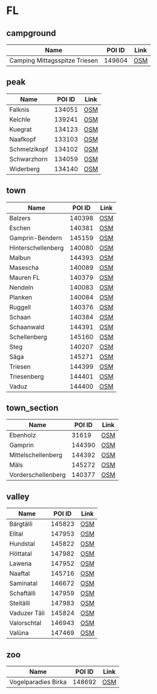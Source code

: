 # FL

## campground

| Name                          | POI ID | Link                                                                       |
| ----------------------------- | ------ | -------------------------------------------------------------------------- |
| Camping Mittagsspitze Triesen | 149604 | [OSM](https://www.openstreetmap.org/?mlat=47.086338&mlon=9.527264&zoom=13) |

## peak

| Name         | POI ID | Link                                                                                         |
| ------------ | ------ | -------------------------------------------------------------------------------------------- |
| Falknis      | 134051 | [OSM](https://www.openstreetmap.org/?mlat=47.05045645078657&mlon=9.564059215476503&zoom=13)  |
| Kelchle      | 139241 | [OSM](https://www.openstreetmap.org/?mlat=47.120690135065715&mlon=9.595985828690589&zoom=13) |
| Kuegrat      | 134123 | [OSM](https://www.openstreetmap.org/?mlat=47.16653669949104&mlon=9.560865646361144&zoom=13)  |
| Naafkopf     | 133103 | [OSM](https://www.openstreetmap.org/?mlat=47.060775848110694&mlon=9.607065908640216&zoom=13) |
| Schmelzikopf | 134102 | [OSM](https://www.openstreetmap.org/?mlat=47.13661890320197&mlon=9.604982930184178&zoom=13)  |
| Schwarzhorn  | 134059 | [OSM](https://www.openstreetmap.org/?mlat=47.05480586091776&mlon=9.58744348902753&zoom=13)   |
| Widerberg    | 134140 | [OSM](https://www.openstreetmap.org/?mlat=47.202751272666255&mlon=9.57922578289091&zoom=13)  |

## town

| Name               | POI ID | Link                                                                                         |
| ------------------ | ------ | -------------------------------------------------------------------------------------------- |
| Balzers            | 140398 | [OSM](https://www.openstreetmap.org/?mlat=47.066813218100705&mlon=9.503042857849273&zoom=13) |
| Eschen             | 140381 | [OSM](https://www.openstreetmap.org/?mlat=47.211392240097176&mlon=9.523637950278491&zoom=13) |
| Gamprin-Bendern    | 145159 | [OSM](https://www.openstreetmap.org/?mlat=47.216145635054865&mlon=9.509139369915687&zoom=13) |
| Hinterschellenberg | 140080 | [OSM](https://www.openstreetmap.org/?mlat=47.23973300595793&mlon=9.559017065356905&zoom=13)  |
| Malbun             | 144393 | [OSM](https://www.openstreetmap.org/?mlat=47.100241518544784&mlon=9.610147379859827&zoom=13) |
| Masescha           | 140089 | [OSM](https://www.openstreetmap.org/?mlat=47.133256517808974&mlon=9.544028965286783&zoom=13) |
| Mauren FL          | 140379 | [OSM](https://www.openstreetmap.org/?mlat=47.21900716044141&mlon=9.543095770776146&zoom=13)  |
| Nendeln            | 140083 | [OSM](https://www.openstreetmap.org/?mlat=47.198223698042135&mlon=9.543358382051327&zoom=13) |
| Planken            | 140084 | [OSM](https://www.openstreetmap.org/?mlat=47.18539587127343&mlon=9.54531762008616&zoom=13)   |
| Ruggell            | 140376 | [OSM](https://www.openstreetmap.org/?mlat=47.240079096135695&mlon=9.526281050827878&zoom=13) |
| Schaan             | 140384 | [OSM](https://www.openstreetmap.org/?mlat=47.16742899062042&mlon=9.510268638718214&zoom=13)  |
| Schaanwald         | 144391 | [OSM](https://www.openstreetmap.org/?mlat=47.21187702531514&mlon=9.558980668665399&zoom=13)  |
| Schellenberg       | 145160 | [OSM](https://www.openstreetmap.org/?mlat=47.23015558514805&mlon=9.543393391711362&zoom=13)  |
| Steg               | 140207 | [OSM](https://www.openstreetmap.org/?mlat=47.113254662653674&mlon=9.574487439310538&zoom=13) |
| Säga               | 145271 | [OSM](https://www.openstreetmap.org/?mlat=47.087321631873266&mlon=9.525697113576165&zoom=13) |
| Triesen            | 144399 | [OSM](https://www.openstreetmap.org/?mlat=47.1112500890699&mlon=9.526395169784708&zoom=13)   |
| Triesenberg        | 144401 | [OSM](https://www.openstreetmap.org/?mlat=47.11749920019019&mlon=9.5446930693934&zoom=13)    |
| Vaduz              | 144400 | [OSM](https://www.openstreetmap.org/?mlat=47.14150363199171&mlon=9.516948911219265&zoom=13)  |

## town_section

| Name               | POI ID | Link                                                                                        |
| ------------------ | ------ | ------------------------------------------------------------------------------------------- |
| Ebenholz           | 31619  | [OSM](https://www.openstreetmap.org/?mlat=47.1535&mlon=9.5148&zoom=13)                      |
| Gamprin            | 144390 | [OSM](https://www.openstreetmap.org/?mlat=47.22111487539226&mlon=9.511821291928177&zoom=13) |
| Mittelschellenberg | 144392 | [OSM](https://www.openstreetmap.org/?mlat=47.23139193692643&mlon=9.547668529786073&zoom=13) |
| Mäls               | 145272 | [OSM](https://www.openstreetmap.org/?mlat=47.06203301021591&mlon=9.494208595216492&zoom=13) |
| Vorderschellenberg | 140377 | [OSM](https://www.openstreetmap.org/?mlat=47.22872071564203&mlon=9.538432744362174&zoom=13) |

## valley

| Name         | POI ID | Link                                                                                         |
| ------------ | ------ | -------------------------------------------------------------------------------------------- |
| Bärgtälli    | 145823 | [OSM](https://www.openstreetmap.org/?mlat=47.08645176166072&mlon=9.609278338819776&zoom=13)  |
| Elltal       | 147953 | [OSM](https://www.openstreetmap.org/?mlat=47.05199492892956&mlon=9.486010761862186&zoom=13)  |
| Hundstal     | 145822 | [OSM](https://www.openstreetmap.org/?mlat=47.08555869687169&mlon=9.599751596928261&zoom=13)  |
| Höttatal     | 147982 | [OSM](https://www.openstreetmap.org/?mlat=47.07813125917092&mlon=9.602404781320788&zoom=13)  |
| Lawena       | 147952 | [OSM](https://www.openstreetmap.org/?mlat=47.067107929364404&mlon=9.557817300067677&zoom=13) |
| Naaftal      | 145716 | [OSM](https://www.openstreetmap.org/?mlat=47.068125418006304&mlon=9.606327395031318&zoom=13) |
| Saminatal    | 146672 | [OSM](https://www.openstreetmap.org/?mlat=47.11560823077336&mlon=9.592498148350224&zoom=13)  |
| Schaftälli   | 147959 | [OSM](https://www.openstreetmap.org/?mlat=47.080188097959045&mlon=9.615763171532564&zoom=13) |
| Steitälli    | 147983 | [OSM](https://www.openstreetmap.org/?mlat=47.0887406019845&mlon=9.618505657847905&zoom=13)   |
| Vaduzer Täli | 145824 | [OSM](https://www.openstreetmap.org/?mlat=47.092110303212756&mlon=9.603829892286562&zoom=13) |
| Valorschtal  | 146943 | [OSM](https://www.openstreetmap.org/?mlat=47.13316488352184&mlon=9.608824207303659&zoom=13)  |
| Valüna       | 147469 | [OSM](https://www.openstreetmap.org/?mlat=47.08250350533781&mlon=9.58739682500026&zoom=13)   |

## zoo

| Name                | POI ID | Link                                                                                      |
| ------------------- | ------ | ----------------------------------------------------------------------------------------- |
| Vogelparadies Birka | 148692 | [OSM](https://www.openstreetmap.org/?mlat=47.21577974331752&mlon=9.5516188418694&zoom=13) |
